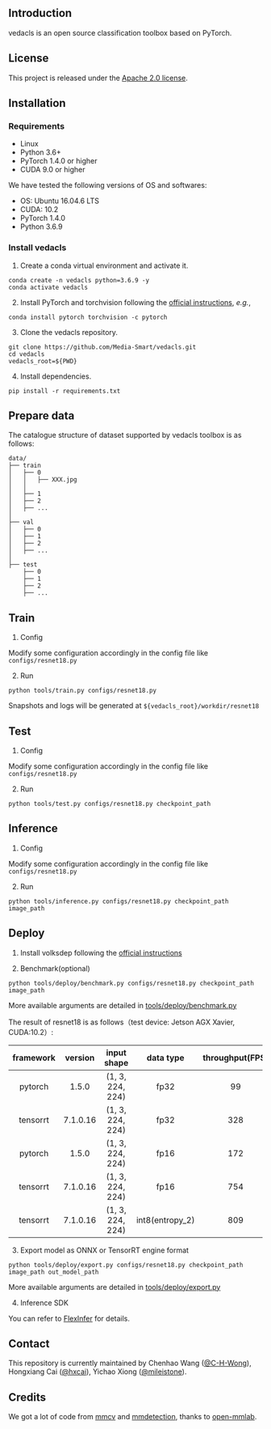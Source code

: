 ## Introduction

vedacls is an open source classification toolbox based on PyTorch.

## License

This project is released under the [Apache 2.0 license](LICENSE).

## Installation
### Requirements

- Linux
- Python 3.6+
- PyTorch 1.4.0 or higher
- CUDA 9.0 or higher

We have tested the following versions of OS and softwares:

- OS: Ubuntu 16.04.6 LTS
- CUDA: 10.2
- PyTorch 1.4.0
- Python 3.6.9

### Install vedacls

1. Create a conda virtual environment and activate it.

```shell
conda create -n vedacls python=3.6.9 -y
conda activate vedacls
```

2. Install PyTorch and torchvision following the [official instructions](https://pytorch.org/), *e.g.*,

```shell
conda install pytorch torchvision -c pytorch
```

3. Clone the vedacls repository.

```shell
git clone https://github.com/Media-Smart/vedacls.git
cd vedacls
vedacls_root=${PWD}
```

4. Install dependencies.

```shell
pip install -r requirements.txt
```

## Prepare data
The catalogue structure of dataset supported by vedacls toolbox is as follows:

```shell
data/
├── train
│   ├── 0
│   │   ├── XXX.jpg
│   │     
│   ├── 1
│   ├── 2
│   ├── ...
│
├── val
│   ├── 0
│   ├── 1
│   ├── 2
│   ├── ...
│ 
├── test
    ├── 0
    ├── 1
    ├── 2
    ├── ...
```

## Train

1. Config

Modify some configuration accordingly in the config file like `configs/resnet18.py`

2. Run

```shell
python tools/train.py configs/resnet18.py
```

Snapshots and logs will be generated at `${vedacls_root}/workdir/resnet18`

## Test

1. Config

Modify some configuration accordingly in the config file like `configs/resnet18.py`

2. Run

```shell
python tools/test.py configs/resnet18.py checkpoint_path
```

## Inference

1. Config

Modify some configuration accordingly in the config file like `configs/resnet18.py`

2. Run

```shell
python tools/inference.py configs/resnet18.py checkpoint_path image_path
```

## Deploy
1. Install volksdep following the [official instructions](https://github.com/Media-Smart/volksdep)

2. Benchmark(optional)
```shell
python tools/deploy/benchmark.py configs/resnet18.py checkpoint_path image_path
```
More available arguments are detailed in [tools/deploy/benchmark.py](https://github.com/Media-Smart/vedacls/blob/master/tools/deploy/benchmark.py)

The result of resnet18 is as follows（test device: Jetson AGX Xavier, CUDA:10.2）:

| framework  |  version   |     input shape      |         data type         |   throughput(FPS)    |   latency(ms)   |
|    :-:     |    :-:     |         :-:          |            :-:            |         :-:          |       :-:       |
|  pytorch   |   1.5.0    |   (1, 3, 224, 224)   |           fp32            |          99          |      8.86       |
|  tensorrt  |  7.1.0.16  |   (1, 3, 224, 224)   |           fp32            |         328          |      3.56       |
|  pytorch   |   1.5.0    |   (1, 3, 224, 224)   |           fp16            |         172          |      6.01       |
|  tensorrt  |  7.1.0.16  |   (1, 3, 224, 224)   |           fp16            |         754          |       1.8       |
|  tensorrt  |  7.1.0.16  |   (1, 3, 224, 224)   |      int8(entropy_2)      |         809          |      1.64       |


3. Export model as ONNX or TensorRT engine format
```shell
python tools/deploy/export.py configs/resnet18.py checkpoint_path image_path out_model_path
```
More available arguments are detailed in [tools/deploy/export.py](https://github.com/Media-Smart/vedacls/blob/master/tools/deploy/export.py)

4. Inference SDK

You can refer to [FlexInfer](https://github.com/Media-Smart/flexinfer/blob/master/examples/classifier.py) for details.

## Contact

This repository is currently maintained by Chenhao Wang ([@C-H-Wong](http://github.com/C-H-Wong)), Hongxiang Cai ([@hxcai](http://github.com/hxcai)), Yichao Xiong ([@mileistone](https://github.com/mileistone)).

## Credits
We got a lot of code from [mmcv](https://github.com/open-mmlab/mmcv) and [mmdetection](https://github.com/open-mmlab/mmdetection), thanks to [open-mmlab](https://github.com/open-mmlab).
